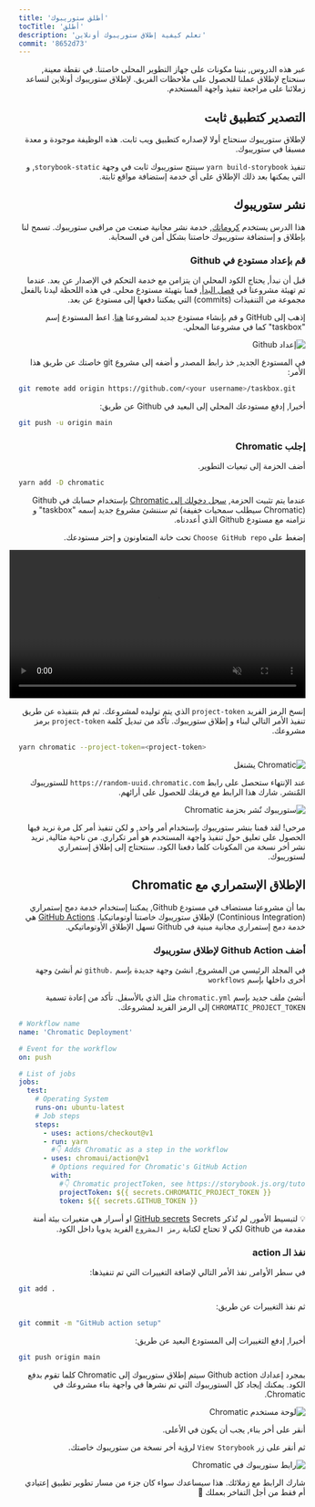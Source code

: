 ```yaml
---
title: 'أطلق ستوريبوك'
tocTitle: 'أطلق'
description: 'تعلم كيفية إطلاق ستوريبوك أونلاين'
commit: '8652d73'
---
```


<div style="direction: rtl">

عبر هذه الدروس, بنينا مكونات على جهاز التطوير المحلي خاصتنا. في نقطة معينة, سنحتاج لإطلاق عملنا للحصول على ملاحظات الفريق. لإطلاق ستوريبوك أونلاين لنساعد زملائنا على مراجعة تنفيذ واجهة المستخدم.

## التصدير كتطبيق ثابت

لإطلاق ستوريبوك سنحتاج أولا لإصداره كتطبيق ويب ثابت. هذه الوظيفة موجودة و معدة مسبقا في ستوريبوك.

تنفيذ `yarn build-storybook` سينتج ستوريبوك ثابت في وجهة `storybook-static`, و التي يمكنها بعد ذلك الإطلاق على أي خدمة إستضافة مواقع ثابتة.

## نشر ستوريبوك

هذا الدرس يستخدم <a href="https://www.chromatic.com/">كروماتك</a>, خدمة نشر مجانية صنعت من مراقبي ستوريبوك. تسمح لنا بإطلاق و إستضافة ستوريبوك خاصتنا بشكل أمن في السحابة.

### قم بإعداد مستودع في Github

قبل أن نبدأ, يحتاج الكود المحلي ان يتزامن مع خدمة التحكم في الإصدار عن بعد. عندما تم تهيئة مشروعنا في [فصل البدأ](/intro-to-storybook/react/en/get-started/), قمنا بتهيئة مستودع محلي. في هذه اللحظة ليدنا بالفعل مجموعة من التنفيذات (commits) التي يمكننا دفعها إلى مستودع عن بعد.

إذهب إلى GitHub و قم بإنشاء مستودع جديد لمشروعنا [هنا](https://github.com/new). اعط المستودع إسم "taskbox" كما في مشروعنا المحلي.

![إعداد Github](/intro-to-storybook/github-create-taskbox.png)

في المستودع الجديد, خذ رابط المصدر و أضفه إلى مشروع git خاصتك عن طريق هذا الأمر:

<div style="direction: ltr">

```bash
git remote add origin https://github.com/<your username>/taskbox.git
```

</div>

أخيرا, إدفع مستودعك المحلي إلى البعيد في Github عن طريق:

<div style="direction: ltr">

```bash
git push -u origin main
```

</div>

### إجلب Chromatic

أضف الحزمة إلى تبعيات التطوير.

<div style="direction: ltr">

```bash
yarn add -D chromatic
```

</div>

عندما يتم تثبيت الحزمة, [سجل دخولك إلى Chromatic](https://www.chromatic.com/start) بإستخدام حسابك في Github (Chromatic سيطلب سمحيات خفيفة) ثم سننشئ مشروع جديد إسمه "taskbox" و نزامنه مع مستودع Github الذي أعددناه.

إضغط على `Choose GitHub repo` تحت خانة المتعاونون و إختر مستودعك.

<video autoPlay muted playsInline loop style="width:520px; margin: 0 auto;">
  <source
    src="/intro-to-storybook/chromatic-setup-learnstorybook.mp4"
    type="video/mp4"
  />
</video>

إنسخ الرمز الفريد `project-token` الذي يتم توليده لمشروعك. ثم قم بتنفيذه عن طريق تنفيذ الأمر التالي لبناء و إطلاق ستوريبوك. تأكد من تبديل كلمة `project-token` برمز مشروعك.

<div style="direction: ltr">

```bash
yarn chromatic --project-token=<project-token>
```

</div>

![Chromatic يشتغل](/intro-to-storybook/chromatic-manual-storybook-console-log.png)

عند الإنتهاء ستحصل على رابط `https://random-uuid.chromatic.com` للستوريبوك المٌنشر. شارك هذا الرابط مع فريقك للحصول على أرائهم.

![ستوريبوك نٌشر بحزمة Chromatic](/intro-to-storybook/chromatic-manual-storybook-deploy-6-0.png)

مرحى! لقد قمنا بنشر ستوريبوك بإستخدام أمر واحد, و لكن تنفيذ أمر كل مرة نريد فيها الحصول على تعليق حول تنفيذ واجهة المستخدم هو أمر تكراري. من ناحية مثالية, نريد نشر أخر نسخة من المكونات كلما دفعنا الكود. سنتحتاج إلى إطلاق إستمراري لستوريبوك.

## الإطلاق الإستمراري مع Chromatic

بما أن مشروعنا مستضاف في مستودع Github, يمكننا إستخدام خدمة دمج إستمراري (Continious Integration) لإطلاق ستوريبوك خاصتنا أوتوماتيكيا. [GitHub Actions](https://github.com/features/actions) هي خدمة دمج إستمراري مجانية مبنية في Github تسهل الإطلاق الأوتوماتيكي.

### أضف Github Action لإطلاق ستوريبوك

في المجلد الرئيسي من المشروع, انشئ وجهة جديدة بإسم `.github` ثم أنشئ وجهة أخرى داخلها بإسم `workflows`

أنشئ ملف جديد بإسم `chromatic.yml` مثل الذي بالأسفل. تأكد من إعادة تسمية `CHROMATIC_PROJECT_TOKEN` إلى الرمز الفريد لمشروعك.

<div style="direction: ltr">

```yaml:title=.github/workflows/chromatic.yml
# Workflow name
name: 'Chromatic Deployment'

# Event for the workflow
on: push

# List of jobs
jobs:
  test:
    # Operating System
    runs-on: ubuntu-latest
    # Job steps
    steps:
      - uses: actions/checkout@v1
      - run: yarn
        #👇 Adds Chromatic as a step in the workflow
      - uses: chromaui/action@v1
        # Options required for Chromatic's GitHub Action
        with:
          #👇 Chromatic projectToken, see https://storybook.js.org/tutorials/intro-to-storybook/react/en/deploy/ to obtain it
          projectToken: ${{ secrets.CHROMATIC_PROJECT_TOKEN }}
          token: ${{ secrets.GITHUB_TOKEN }}
```

</div>

<div class="aside"><p>💡 لتبسيط الأمور, لم تٌذكر <a href="https://help.github.com/en/actions/configuring-and-managing-workflows/creating-and-storing-encrypted-secrets">GitHub secrets</a> Secrets او أسرار هي متغيرات بيئة أمنة مقدمة من Github لكي لا تحتاج لكتابة <code>رمز المشروع</code> الفريد يدويا داخل الكود.</p></div>

### نفذ الـ action

في سطر الأوامر, نفذ الأمر التالي لإضافة التغييرات التي تم تنفيذها:

<div style="direction: ltr">

```bash
git add .
```

</div>

ثم نفذ التغييرات عن طريق:

<div style="direction: ltr">

```bash
git commit -m "GitHub action setup"
```

</div>

أخيرا, إدفع التغييرات إلى المستودع البعيد عن طريق:

<div style="direction: ltr">

```bash
git push origin main
```

</div>

بمجرد إعدادك Github action سيتم إطلاق ستوريبوك إلى Chromatic كلما تقوم بدفع الكود. يمكنك إيجاد كل الستوريبوك التي تم نشرها في واجهة بناء مشروعك في Chromatic.

![لوحة مستخدم Chromatic](/intro-to-storybook/chromatic-user-dashboard.png)

أنقر على أخر بناء, يجب أن يكون في الأعلى.

ثم أنقر على زر `View Storybook` لرؤية أخر نسخة من ستوريبوك خاصتك.

![رابط ستوريبوك في Chromatic](/intro-to-storybook/chromatic-build-storybook-link.png)

شارك الرابط مع زملائك. هذا سيساعدك سواء كان جزء من مسار تطوير تطبيق إعتيادي أم فقط من أجل التفاخر بعملك 💅

</div>
